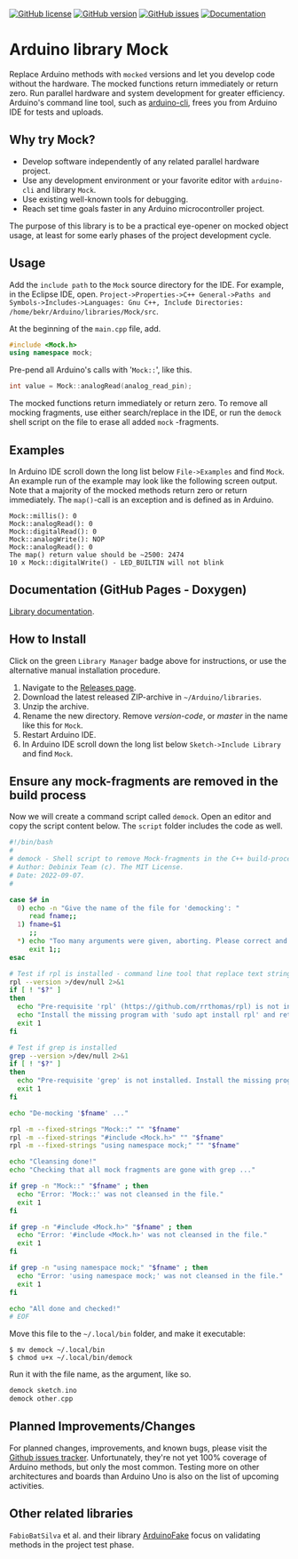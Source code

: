 [![GitHub license](https://img.shields.io/github/license/berrak/Mock.svg?logo=gnu&logoColor=ffffff)](https://github.com/berrak/My_Macros/blob/master/LICENSE)
[![GitHub version](https://img.shields.io/github/release/berrak/Mock.svg?logo=github&logoColor=ffffff)](https://github.com/berrak/My_Macros/releases/latest)
[![GitHub issues](https://img.shields.io/github/issues/berrak/Mock.svg?logo=github&logoColor=ffffff)](https://github.com/berrak/Mock/issues)
[![Documentation](https://img.shields.io/badge/documentation-doxygen-green.svg)](https://berrak.github.io/Mock/classmock_1_1Mock.html)

# Arduino library Mock
Replace Arduino methods with `mocked` versions and let you develop code without the hardware. The mocked functions return immediately or return zero. Run parallel hardware and system development for greater efficiency. Arduino's command line tool, such as [arduino-cli](https://github.com/arduino/arduino-cli), frees you from Arduino IDE for tests and uploads.

## Why try Mock?

- Develop software independently of any related parallel hardware project.
- Use any development environment or your favorite editor with `arduino-cli` and library `Mock`.
- Use existing well-known tools for debugging.
- Reach set time goals faster in any Arduino microcontroller project.  

The purpose of this library is to be a practical eye-opener on mocked object usage, at least for some early phases of the project development cycle.

## Usage

Add the `include path` to the `Mock` source directory for the IDE. For example, in the Eclipse IDE, open.
`Project->Properties->C++ General->Paths and Symbols->Includes->Languages: Gnu C++, Include Directories: /home/bekr/Arduino/libraries/Mock/src`.

At the beginning of the `main.cpp` file, add.
```cpp
#include <Mock.h>
using namespace mock;
```
Pre-pend all Arduino's calls with '`Mock::`', like this.

```cpp
int value = Mock::analogRead(analog_read_pin);
```
The mocked functions return immediately or return zero. To remove all mocking fragments, use either search/replace in the IDE, or run the `demock` shell script on the file to erase all added `mock` -fragments.


## Examples

In Arduino IDE scroll down the long list below `File->Examples` and find `Mock`. An example run of the example may look like the following screen output. Note that a majority of the mocked methods return zero or return immediately. The `map()`-call is an exception and is defined as in Arduino. 
```
Mock::millis(): 0
Mock::analogRead(): 0
Mock::digitalRead(): 0
Mock::analogWrite(): NOP
Mock::analogRead(): 0
The map() return value should be ~2500: 2474
10 x Mock::digitalWrite() - LED_BUILTIN will not blink
```

## Documentation (GitHub Pages - Doxygen)

[Library documentation](https://berrak.github.io/Mock/classmock_1_1Mock.html).

## How to Install

Click on the green `Library Manager` badge above for instructions,
or use the alternative manual installation procedure.

1. Navigate to the [Releases page](https://github.com/berrak/Mock/releases).
1. Download the latest released ZIP-archive in `~/Arduino/libraries`.
1. Unzip the archive.
1. Rename the new directory. Remove *version-code*, or *master* in the name like this for `Mock`.
1. Restart Arduino IDE.
1. In Arduino IDE scroll down the long list below `Sketch->Include Library` and find `Mock`.

## Ensure any mock-fragments are removed in the build process

Now we will create a command script called `demock`. Open an editor and copy the script content below. The `script` folder includes the code as well.

```bash
#!/bin/bash
#
# demock - Shell script to remove Mock-fragments in the C++ build-process.
# Author: Debinix Team (c). The MIT License.
# Date: 2022-09-07.
#

case $# in
  0) echo -n "Give the name of the file for 'democking': "
     read fname;;
  1) fname=$1
     ;;
  *) echo "Too many arguments were given, aborting. Please correct and retry."
     exit 1;;
esac

# Test if rpl is installed - command line tool that replace text strings in files
rpl --version >/dev/null 2>&1
if [ ! "$?" ]
then
  echo "Pre-requisite 'rpl' (https://github.com/rrthomas/rpl) is not installed."
  echo "Install the missing program with 'sudo apt install rpl' and retry."
  exit 1
fi

# Test if grep is installed
grep --version >/dev/null 2>&1
if [ ! "$?" ]
then
  echo "Pre-requisite 'grep' is not installed. Install the missing program and retry."
  exit 1
fi

echo "De-mocking '$fname' ..."

rpl -m --fixed-strings "Mock::" "" "$fname"
rpl -m --fixed-strings "#include <Mock.h>" "" "$fname"
rpl -m --fixed-strings "using namespace mock;" "" "$fname"

echo "Cleansing done!"
echo "Checking that all mock fragments are gone with grep ..."

if grep -n "Mock::" "$fname" ; then
  echo "Error: 'Mock::' was not cleansed in the file."
  exit 1
fi

if grep -n "#include <Mock.h>" "$fname" ; then
  echo "Error: '#include <Mock.h>' was not cleansed in the file."
  exit 1
fi

if grep -n "using namespace mock;" "$fname" ; then
  echo "Error: 'using namespace mock;' was not cleansed in the file."
  exit 1
fi

echo "All done and checked!"
# EOF
```

Move this file to the `~/.local/bin` folder, and make it executable:
```
$ mv demock ~/.local/bin
$ chmod u+x ~/.local/bin/demock
```
Run it with the file name, as the argument, like so.
```cpp
demock sketch.ino
demock other.cpp
```

## Planned Improvements/Changes

For planned changes, improvements, and known bugs, please visit the [Github issues tracker](https://github.com/berrak/Mock/issues). Unfortunately, they're not yet 100% coverage of Arduino methods, but only the most common. Testing more on other architectures and boards than Arduino Uno is also on the list of upcoming activities.

## Other related libraries

`FabioBatSilva` et al. and their library [ArduinoFake](https://github.com/FabioBatSilva/ArduinoFake) focus on validating methods in the project test phase.
